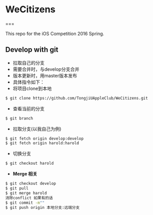 # WeCitizens
===

This repo for the iOS Competition 2016 Spring.


## Develop with git


-  拉取自己的分支
-  需要合并时，与develop分支合并
-  版本更新时，用master版本发布
-  具体指令如下：
- 将项目clone到本地
```bash
$ git clone https://github.com/TongjiUAppleClub/WeCitizens.git
```
- 查看当前的分支
```bash
$ git branch
```
- 拉取分支(以我自己为例)
```bash
$ git fetch origin develop:develop
$ git fetch origin harold:harold
```
- 切换分支
```bash
$ git checkout harold
```
- **Merge 相关** 
```bash
$ git checkout develop
$ git pull
$ git merge harold
消除conflict 如果有的话
$ git commit -m""
$ git push origin 本地分支:远端分支
```





